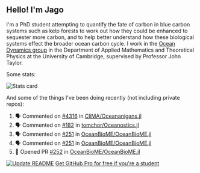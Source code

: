 ## Hello! I'm Jago

I'm a PhD student attempting to quantify the fate of carbon in blue carbon systems such as kelp forests to work out how they could be enhanced to sequester more carbon, and to help better understand how these biological systems effect the broader ocean carbon cycle. I work in the <a href="https://www.damtp.cam.ac.uk/user/jrt51/" class="emph">Ocean Dynamics group</a> in the Department of Applied Mathematics and Theoretical Physics at the University of Cambridge, supervised by Professor John Taylor.

Some stats:
<!--
![](https://raw.githubusercontent.com/jagoosw/jagoosw/main/profile-summary-card-output/nord_dark/0-profile-details.svg)
![](https://raw.githubusercontent.com/jagoosw/jagoosw/main/profile-summary-card-output/nord_dark/3-stats.svg)
![](https://raw.githubusercontent.com/jagoosw/jagoosw/main/profile-summary-card-output/nord_dark/4-productive-time.svg)
-->
![Stats card](https://github-readme-stats.vercel.app/api?username=jagoosw&count_private=true&show_icons=true&theme=transparent&hide_title=true&rank_icon=percentile&show=reviews)

And some of the things I've been doing recently (not including private repos):
<!--START_SECTION:activity-->
1. 🗣 Commented on [#4316](https://github.com/CliMA/Oceananigans.jl/issues/4316#issuecomment-2767929845) in [CliMA/Oceananigans.jl](https://github.com/CliMA/Oceananigans.jl)
2. 🗣 Commented on [#182](https://github.com/tomchor/Oceanostics.jl/pull/182#issuecomment-2767096576) in [tomchor/Oceanostics.jl](https://github.com/tomchor/Oceanostics.jl)
3. 🗣 Commented on [#251](https://github.com/OceanBioME/OceanBioME.jl/issues/251#issuecomment-2767092119) in [OceanBioME/OceanBioME.jl](https://github.com/OceanBioME/OceanBioME.jl)
4. 🗣 Commented on [#251](https://github.com/OceanBioME/OceanBioME.jl/issues/251#issuecomment-2767090114) in [OceanBioME/OceanBioME.jl](https://github.com/OceanBioME/OceanBioME.jl)
5. 💪 Opened PR [#252](https://github.com/OceanBioME/OceanBioME.jl/pull/252) in [OceanBioME/OceanBioME.jl](https://github.com/OceanBioME/OceanBioME.jl)
<!--END_SECTION:activity-->


[![Update README](https://github.com/jagoosw/jagoosw/actions/workflows/update-readme.yml/badge.svg)](https://github.com/jagoosw/jagoosw/actions/workflows/update-readme.yml)
[Get GitHub Pro for free if you're a student](https://education.github.com/pack)

